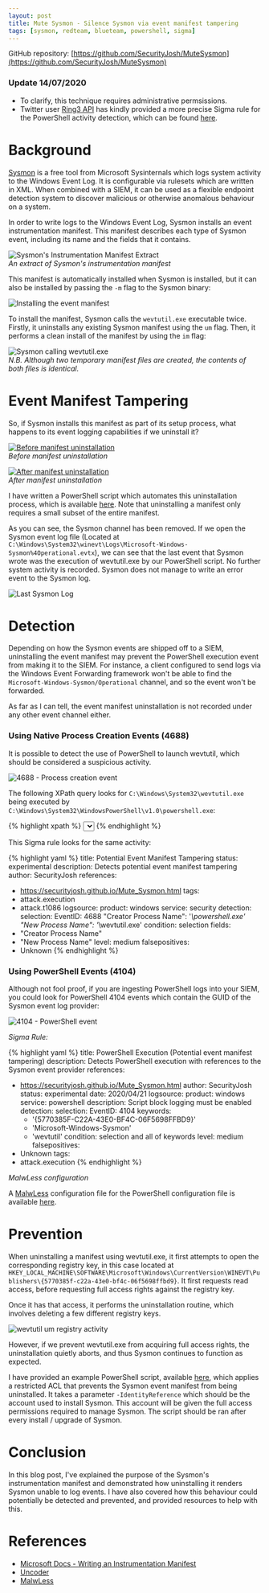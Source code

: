 ```yaml
---
layout: post
title: Mute Sysmon - Silence Sysmon via event manifest tampering
tags: [sysmon, redteam, blueteam, powershell, sigma]
---
```


GitHub repository: [https://github.com/SecurityJosh/MuteSysmon](https://github.com/SecurityJosh/MuteSysmon)

### Update 14/07/2020
* To clarify, this technique requires administrative permsissions.
* Twitter user [Ring3 API](https://twitter.com/rimpq) has kindly provided a more precise Sigma rule for the PowerShell activity detection, which can be found [here](https://twitter.com/rimpq/status/1283057892019638275).
# Background
[Sysmon](https://docs.microsoft.com/en-us/sysinternals/downloads/sysmon) is a free tool from Microsoft Sysinternals which logs system activity to the Windows Event Log. It is configurable via rulesets which are written in XML. When combined with a SIEM, it can be used as a flexible endpoint detection system to discover malicious or otherwise anomalous behaviour on a system.  

In order to write logs to the Windows Event Log, Sysmon installs an event instrumentation manifest. This manifest describes each type of Sysmon event, including its name and the fields that it contains.  

![Sysmon's Instrumentation Manifest Extract](/assets/img/mute-sysmon/sysmon_instrumentation_manifest_extract.png "Sysmon's Instrumentation Manifest Extract")  
*An extract of Sysmon's instrumentation manifest*

This manifest is automatically installed when Sysmon is installed, but it can also be installed by passing the `-m` flag to the Sysmon binary:  

![Installing the event manifest](/assets/img/mute-sysmon/installeventmanifest.png "Installing the event manifest")

To install the manifest, Sysmon calls the `wevtutil.exe` executable twice. Firstly, it uninstalls any existing Sysmon manifest using the `um` flag. Then, it performs a clean install of the manifest by using the `im` flag:  

![Sysmon calling wevtutil.exe](/assets/img/mute-sysmon/sysmon_process_tree.png "Sysmon calling wevtutil.exe")  
*N.B. Although two temporary manifest files are created, the contents of both files is identical.*  

# Event Manifest Tampering
So, if Sysmon installs this manifest as part of its setup process, what happens to its event logging capabilities if we uninstall it?  

[![Before manifest uninstallation](/assets/img/mute-sysmon/before_manifest_uninstallation_thumb.png "Before manifest uninstallation")](/assets/img/mute-sysmon/before_manifest_uninstallation.png)  
*Before manifest uninstallation*

[![After manifest uninstallation](/assets/img/mute-sysmon/after_manifest_uninstallation_thumb.png "After manifest uninstallation")](/assets/img/mute-sysmon/after_manifest_uninstallation.png)  
*After manifest uninstallation*

I have written a PowerShell script which automates this uninstallation process, which is available [here](https://github.com/SecurityJosh/MuteSysmon). Note that uninstalling a manifest only requires a small subset of the entire manifest.

As you can see, the Sysmon channel has been removed. If we open the Sysmon event log file (Located at `C:\Windows\System32\winevt\Logs\Microsoft-Windows-Sysmon%4Operational.evtx`), we can see that the last event that Sysmon wrote was the execution of wevtutil.exe by our PowerShell script. No further system activity is recorded. Sysmon does not manage to write an error event to the Sysmon log.

![Last Sysmon Log](/assets/img/mute-sysmon/last_sysmon_log.png "Last Sysmon Log")  

# Detection
Depending on how the Sysmon events are shipped off to a SIEM, uninstalling the event manifest may prevent the PowerShell execution event from making it to the SIEM. For instance, a client configured to send logs via the Windows Event Forwarding framework won't be able to find the `Microsoft-Windows-Sysmon/Operational` channel, and so the event won't be forwarded.  

As far as I can tell, the event manifest uninstallation is not recorded under any other event channel either.

### Using Native Process Creation Events (4688)
It is possible to detect the use of PowerShell to launch wevtutil, which should be considered a suspicious activity.  

![4688 - Process creation event](/assets/img/mute-sysmon/4688.png "4688 - Process creation event")

The following XPath query looks for `C:\Windows\System32\wevtutil.exe` being executed by `C:\Windows\System32\WindowsPowerShell\v1.0\powershell.exe`:  

{% highlight xpath %}
<QueryList>
  <Query Id="0" Path="Security">
    <Select Path="Security">*[EventData[Data[@Name='NewProcessName']="C:\Windows\System32\wevtutil.exe" and Data[@Name='ParentProcessName']="C:\Windows\System32\WindowsPowerShell\v1.0\powershell.exe"]]</Select>
  </Query>
</QueryList>
{% endhighlight %}

This Sigma rule looks for the same activity:  

{% highlight yaml %}
title: Potential Event Manifest Tampering
status: experimental
description: Detects potential event manifest tampering
author: SecurityJosh
references:
- https://securityjosh.github.io/Mute_Sysmon.html
tags:
- attack.execution
- attack.t1086
logsource:
  product: windows
  service: security
detection:
  selection:
    EventID: 4688
    "Creator Process Name":
      '*\powershell.exe'
    "New Process Name":
      '*\wevtutil.exe'
  condition: selection
fields:
- "Creator Process Name"
- "New Process Name"
level: medium
falsepositives:
- Unknown
{% endhighlight %}

### Using PowerShell Events (4104)
Although not fool proof, if you are ingesting PowerShell logs into your SIEM, you could look for PowerShell 4104 events which contain the GUID of the Sysmon event log provider:

![4104 - PowerShell event](/assets/img/mute-sysmon/4104.png "4104 - PowerShell event")  

*Sigma Rule:*

{% highlight yaml %}
title: PowerShell Execution (Potential event manifest tampering)
description: Detects PowerShell execution with references to the Sysmon event provider
references:
- https://securityjosh.github.io/Mute_Sysmon.html
author: SecurityJosh
status: experimental
date: 2020/04/21
logsource:
  product: windows
  service: powershell
  description: Script block logging must be enabled
detection:
  selection:
    EventID: 4104
  keywords:
  - '{5770385F-C22A-43E0-BF4C-06F5698FFBD9}'
  - 'Microsoft-Windows-Sysmon'
  - 'wevtutil'
  condition: selection and all of keywords
level: medium
falsepositives:
- Unknown
tags:
- attack.execution
{% endhighlight %}

*MalwLess configuration*

A [MalwLess](https://github.com/n0dec/MalwLess) configuration file for the PowerShell configuration file is available [here](/assets/other/mutesysmon.json).

# Prevention
When uninstalling a manifest using wevtutil.exe, it first attempts to open the corresponding registry key, in this case located at `HKEY_LOCAL_MACHINE\SOFTWARE\Microsoft\Windows\CurrentVersion\WINEVT\Publishers\{5770385f-c22a-43e0-bf4c-06f5698ffbd9}`. It first requests read access, before requesting full access rights against the registry key.  

Once it has that access, it performs the uninstallation routine, which involves deleting a few different registry keys.

![wevtutil um registry activity](/assets/img/mute-sysmon/wevtutil_registry_activity.png "wevtutil um registry activity")

However, if we prevent wevtutil.exe from acquiring full access rights, the uninstallation quietly aborts, and thus Sysmon continues to function as expected.  

I have provided an example PowerShell script, available [here](https://github.com/SecurityJosh/MuteSysmon/blob/master/SysmonEventProviderPermissions.ps1), which applies a restricted ACL that prevents the Sysmon event manifest from being uninstalled. It takes a parameter `-IdentityReference` which should be the account used to install Sysmon. This account will be given the full access permissions required to manage Sysmon. The script should be ran after every install / upgrade of Sysmon.

# Conclusion
In this blog post, I've explained the purpose of the Sysmon's instrumentation manifest and demonstrated how uninstalling it renders Sysmon unable to log events. I have also covered how this behaviour could potentially be detected and prevented, and provided resources to help with this.

# References
* [Microsoft Docs - Writing an Instrumentation Manifest](https://docs.microsoft.com/en-us/windows/win32/wes/writing-an-instrumentation-manifest)
* [Uncoder](https://uncoder.io/)
* [MalwLess](https://github.com/n0dec/MalwLess)